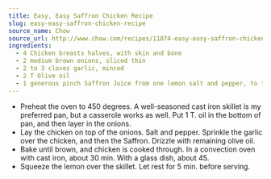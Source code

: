 ```yaml
---
title: Easy, Easy Saffron Chicken Recipe
slug: easy-easy-saffron-chicken-recipe
source_name: Chow
source_url: http://www.chow.com/recipes/11874-easy-easy-saffron-chicken
ingredients:
  - 4 Chicken breasts halves, with skin and bone
  - 2 medium brown onions, sliced thin
  - 2 to 3 cloves garlic, minced
  - 2 T Olive oil
  - 1 generous pinch Saffron Juice from one lemon salt and pepper, to taste
---
```


* Preheat the oven to 450 degrees. A well-seasoned cast iron skillet is my preferred pan, but a casserole works as well. Put 1 T. oil in the bottom of pan, and then layer in the onions.
* Lay the chicken on top of the onions. Salt and pepper. Sprinkle the garlic over the chicken, and then the Saffron. Drizzle with remaining olive oil.
* Bake until brown, and chicken is cooked through. In a convection oven with cast iron, about 30 min. With a glass dish, about 45.
* Squeeze the lemon over the skillet. Let rest for 5 min. before serving.
